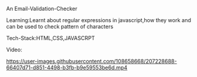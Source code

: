 An Email-Validation-Checker

Learning:Learnt about regular expressions in javascript,how they work and can be used to check pattern of characters

Tech-Stack:HTML,CSS,JAVASCRPT

Video:

https://user-images.githubusercontent.com/108658668/207228688-66407d71-d851-4498-b3fb-b9e59553be6d.mp4

